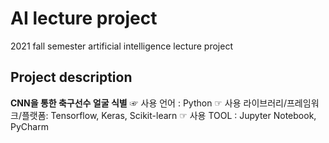 # AI lecture project
2021 fall semester artificial intelligence lecture project

## Project description
**CNN을 통한 축구선수 얼굴 식별**
☞ 사용 언어  : Python
☞ 사용 라이브러리/프레임워크/플랫폼: Tensorflow, Keras, Scikit-learn
☞ 사용 TOOL  : Jupyter Notebook, PyCharm
